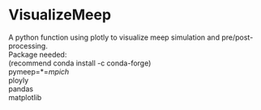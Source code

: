 # VisualizeMeep
A python function using plotly to visualize meep simulation and pre/post-processing.  
Package needed:  
(recommend conda install -c conda-forge)  
pymeep=*=*mpich*  
ployly  
pandas  
matplotlib  
